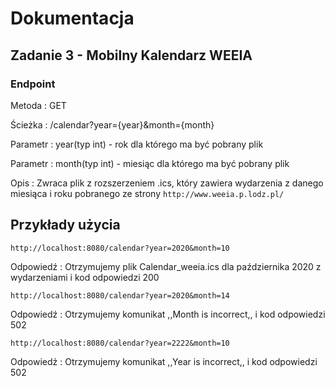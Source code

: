 # Dokumentacja



## Zadanie 3 - Mobilny Kalendarz WEEIA

### Endpoint
Metoda : GET

Ścieżka : /calendar?year={year}&month={month} 

Parametr : year(typ int) - rok dla którego ma być pobrany plik

Parametr : month(typ int) - miesiąc dla którego ma być pobrany plik
           
Opis :  Zwraca plik z rozszerzeniem .ics, który zawiera wydarzenia z danego miesiąca i roku pobranego ze strony ``http://www.weeia.p.lodz.pl/ ``         

## Przykłady użycia
``
http://localhost:8080/calendar?year=2020&month=10
``

Odpowiedź : Otrzymujemy plik Calendar_weeia.ics dla października 2020 z wydarzeniami i kod odpowiedzi 200

``
http://localhost:8080/calendar?year=2020&month=14
``

Odpowiedź : Otrzymujemy komunikat ,,Month is incorrect,, i kod odpowiedzi 502

``
http://localhost:8080/calendar?year=2222&month=10
``

Odpowiedź : Otrzymujemy komunikat ,,Year is incorrect,, i kod odpowiedzi 502
